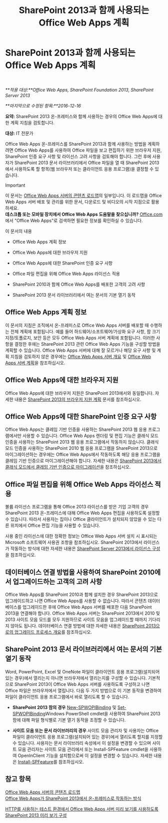 ﻿---
title: SharePoint 2013과 함께 사용되는 Office Web Apps 계획
TOCTitle: Office Web Apps 계획
ms:assetid: 3bd0a617-5f12-4a7e-bb75-b15c86c7e504
ms:mtpsurl: https://technet.microsoft.com/ko-kr/library/Ff431682(v=office.15)
ms:contentKeyID: 49643368
ms.date: 12/18/2017
mtps_version: v=office.15
ms.translationtype: HT
---

# SharePoint 2013과 함께 사용되는 Office Web Apps 계획

 

_**적용 대상:**Office Web Apps, SharePoint Foundation 2013, SharePoint Server 2013_

_**마지막으로 수정된 항목:**2016-12-16_

**요약:** SharePoint 2013 온-프레미스와 함께 사용하는 경우의 Office Web Apps에 대한 계획 지침을 검토합니다.

**대상:** IT 전문가

Office Web Apps 온-프레미스를 SharePoint 2013과 함께 사용하는 방법을 계획하려면 Office Web Apps를 사용하여 Office 파일을 보고 편집하기 위한 브라우저 지원, SharePoint 인증 요구 사항 및 라이선스 고려 사항을 검토해야 합니다. 그런 후에 사용자가 SharePoint 2013 문서 라이브러리에서 Office 파일을 열 때 SharePoint 2013에서 사용하도록 할 항목(웹 브라우저 또는 클라이언트 응용 프로그램)을 결정할 수 있습니다.


> [!IMPORTANT]
> 이 문서는 <A href="content-roadmap-for-office-web-apps-server.md">Office Web Apps 서버의 콘텐츠 로드맵</A>의 일부입니다. 이 로드맵을 Office Web Apps 서버 배포 및 관리를 위한 문서, 다운로드 및 비디오의 시작 지점으로 활용하세요.<BR><STRONG>데스크톱 또는 모바일 장치에서 Office Web Apps 도움말을 찾으십니까?</STRONG> <A href="http://go.microsoft.com/fwlink/p/?linkid=324961">Office.com</A>에서 "Office Web Apps"로 검색하면 필요한 정보를 확인하실 수 있습니다.



이 문서의 내용

  - Office Web Apps 계획 정보

  - Office Web Apps에 대한 브라우저 지원

  - Office Web Apps에 대한 SharePoint 인증 요구 사항

  - Office 파일 편집을 위해 Office Web Apps 라이선스 적용

  - SharePoint 2010과 함께 Office Web Apps를 배포한 고객의 고려 사항

  - SharePoint 2013 문서 라이브러리에서 여는 문서의 기본 열기 동작

## Office Web Apps 계획 정보

이 문서의 지침은 조직에서 온-프레미스로 Office Web Apps 서버를 배포할 때 수행하는 전체 계획에 포함됩니다. 예를 들어 하드웨어/소프트웨어/가상화 요구 사항, 팜 크기 지정/토폴로지, 보안 등은 모두 Office Web Apps 서버 계획에 포함됩니다. 이러한 사항을 결정한 후에는 SharePoint 2013 관련 Office Web Apps 기능을 구성할 방법을 계획할 수 있습니다. Office Web Apps 서버에 대해 잘 모르거나 해당 요구 사항 및 계획 지침을 검토하지 않은 경우에는 [Office Web Apps 서버 개요](office-web-apps-server-overview.md) 및 [Office Web Apps 서버 계획](plan-office-web-apps-server.md)을 참조하십시오.

## Office Web Apps에 대한 브라우저 지원

Office Web Apps에 대한 브라우저 지원은 SharePoint 2013에서와 동일합니다. 자세한 내용은 [SharePoint 2013의 브라우저 지원 계획](https://technet.microsoft.com/ko-kr/library/cc263526\(v=office.15\)) 문서를 참조하십시오.

## Office Web Apps에 대한 SharePoint 인증 요구 사항

Office Web Apps는 클레임 기반 인증을 사용하는 SharePoint 2013 웹 응용 프로그램에서만 사용할 수 있습니다. Office Web Apps 렌더링 및 편집 기능은 클래식 모드 인증을 사용하는 SharePoint 2013 웹 응용 프로그램에서 작동하지 않습니다. 클래식 모드 인증을 사용하는 SharePoint 2010 웹 응용 프로그램을 SharePoint 2013으로 마이그레이션하는 경우에는 Office Web Apps에서 작동하도록 해당 응용 프로그램을 클레임 기반 인증으로 마이그레이션해야 합니다. 자세한 내용은 [SharePoint 2013에서 클래식 모드에서 클레임 기반 인증으로 마이그레이션](https://technet.microsoft.com/ko-kr/library/gg251985\(v=office.15\))을 참조하십시오.

## Office 파일 편집을 위해 Office Web Apps 라이선스 적용

볼륨 라이선스 프로그램을 통해 Office 2013 라이선스를 받은 기업 고객의 경우 SharePoint 2013 온-프레미스에 대해 Office Web Apps 편집을 사용하도록 설정할 수 있습니다. 따라서 사용자는 집이나 Office 클라이언트가 설치되지 않았을 수 있는 다른 위치에서 Office 편집 기능을 사용할 수 있습니다.

사용 중인 라이선스에 대한 정확한 정보는 Office Web Apps 서버 설치 시 표시되는 Microsoft 소프트웨어 사용권 조항을 참조하십시오. SharePoint 2013에서 라이선스가 작동하는 방식에 대한 자세한 내용은 [SharePoint Server 2013에서 라이선스 구성](https://technet.microsoft.com/ko-kr/library/jj219627\(v=office.15\))을 참조하십시오.

## 데이터베이스 연결 방법을 사용하여 SharePoint 2010에서 업그레이드하는 고객의 고려 사항

Office Web Apps를 SharePoint 2010과 함께 설치한 경우 SharePoint 2013으로 업그레이드하고 나면 Office Web Apps를 사용할 수 없습니다. 따라서 콘텐츠 데이터베이스를 업그레이드한 후에 Office Web Apps 서버를 배포한 다음 SharePoint 2013을 연결해야 합니다. Office Web Apps 서버는 SharePoint 2013에서 2010 및 2013 사이트 모음 모드를 모두 지원하므로 사이트 모음을 업그레이드할 때까지 기다리지 않아도 됩니다. 데이터베이스 연결 방법에 대한 자세한 내용은 [SharePoint 2013으로의 업그레이드 프로세스 개요](https://technet.microsoft.com/ko-kr/library/cc262483\(v=office.15\))를 참조하십시오.

## SharePoint 2013 문서 라이브러리에서 여는 문서의 기본 열기 동작

Word, PowerPoint, Excel 및 OneNote 파일이 클라이언트 응용 프로그램(설치되어 있는 경우)에서 열리는지 아니면 브라우저에서 열리는지를 구성할 수 있습니다. 기본적으로 SharePoint 2013이 Office Web Apps 서버를 사용하도록 구성하고 나면 Office 파일은 브라우저에서 열립니다. 다음 두 가지 방법으로 이 기본 동작을 변경하여 파일이 클라이언트 응용 프로그램에서 바로 열리도록 할 수 있습니다.

  - **SharePoint 2013 팜의 경우** [New-SPWOPIBinding](https://docs.microsoft.com/en-us/powershell/module/sharepoint-server/New-SPWOPIBinding?view=sharepoint-ps) 및 [Set-SPWOPIBinding](https://docs.microsoft.com/en-us/powershell/module/sharepoint-server/Set-SPWOPIBinding?view=sharepoint-ps)Windows PowerShell cmdlet을 사용하여 SharePoint 2013 팜에 대해 파일 형식별로 기본 열기 동작을 조정할 수 있습니다.

  - **사이트 모음 또는 문서 라이브러리의 경우** 사이트 모음 관리자 및 사용자는 Office 파일이 클라이언트 응용 프로그램(설치되어 있는 경우)에서 열리도록 할지를 지정할 수 있습니다. 사용자는 문서 라이브러리 속성에서 이 설정을 변경할 수 있으며 사이트 모음 관리자는 사이트 모음 관리에서 또는 Install-SPFeature cmdlet을 사용하여 OpenInClient 기능을 설치함으로써 이 설정을 변경할 수 있습니다. 자세한 내용은 [Install-SPFeature](https://technet.microsoft.com/ko-kr/library/ff607825\(v=office.15\))를 참조하십시오.

## 참고 항목


[Office Web Apps 서버의 콘텐츠 로드맵](content-roadmap-for-office-web-apps-server.md)  
[Office Web Apps가 SharePoint 2013에서 온-프레미스로 작동하는 방식](how-office-web-apps-work-on-premises-with-sharepoint-2013.md)  


[HTTP를 사용하는 테스트 환경에서 Office Web Apps 서버 미리 보기를 사용하도록 SharePoint 2013 미리 보기 구성](configure-office-web-apps-for-sharepoint-2013.md)  
  

[](how-office-web-apps-work-on-premises-with-sharepoint-2013.md)

